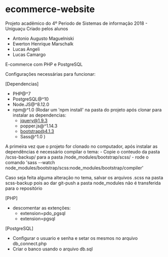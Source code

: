# ecommerce-website
Projeto acadêmico do 4º Periodo de Sistemas de informação 2018 - Uniguaçu
Criado pelos alunos
- Antonio Augusto Maguelniski
- Ewerton Henrique Marschalk
- Lucas Angeli
- Lucas Camargo

E-commerce com PHP e PostgreSQL





Configurações necessárias para funcionar:

[Dependencias]
- PHP@^7
- PostgreSQL@^10
- Node.JS@^8.12.0
- npm@^1.0 (Rodar um 'npm install' na pasta do projeto após clonar para instalar as dependencias:
	- jquery@1.9.3
	- popper.js@^1.14.3
	- bootstrap@4.1.3
	- Sass@^1.0
)

A primeira vez que o projeto for clonado no computador, após instalar as dependências é necessário compilar o tema:
    - Copie o conteudo da pasta /scss-backup/ para a pasta /node_modules/bootstrap/scss/
    - rode o comando 'sass --watch node_modules/bootstrap/scss:node_modules/bootstrap/compiler'

Caso seja feita alguma alteração no tema, salvar os arquivos .scss na pasta scss-backup
pois ao dar git-push a pasta node_modules não é transferida para o repositório

[PHP]
- descomentar as extenções:
	- extension=pdo_pgsql
	- extension=pgsql

[PostgreSQL]
- Configurar o usuario e senha e setar os mesmos no arquivo db_connect.php 
- Criar o banco usando o arquivo db.sql